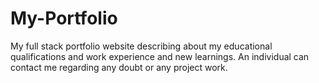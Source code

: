 # My-Portfolio
My full stack portfolio website describing about my educational qualifications and work experience and new learnings. An individual can contact me regarding any doubt or any project work. 
